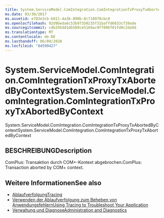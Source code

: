 ```yaml
---
title: System.ServiceModel.ComIntegration.ComIntegrationTxProxyTxAbortedByContext
ms.date: 03/30/2017
ms.assetid: e783e3cb-b011-4a3b-890b-8c710978cbc8
ms.openlocfilehash: 92d9beda6c53b97350235f31baffd6633cf39ade
ms.sourcegitcommit: cdb295dd1db589ce5169ac9ff096f01fd0c2da9d
ms.translationtype: MT
ms.contentlocale: de-DE
ms.lasthandoff: 06/09/2020
ms.locfileid: "84599427"
---
```

# <a name="systemservicemodelcomintegrationcomintegrationtxproxytxabortedbycontext"></a><span data-ttu-id="ff0f0-102">System.ServiceModel.ComIntegration.ComIntegrationTxProxyTxAbortedByContext</span><span class="sxs-lookup"><span data-stu-id="ff0f0-102">System.ServiceModel.ComIntegration.ComIntegrationTxProxyTxAbortedByContext</span></span>
<span data-ttu-id="ff0f0-103">System.ServiceModel.ComIntegration.ComIntegrationTxProxyTxAbortedByContext</span><span class="sxs-lookup"><span data-stu-id="ff0f0-103">System.ServiceModel.ComIntegration.ComIntegrationTxProxyTxAbortedByContext</span></span>  
  
## <a name="description"></a><span data-ttu-id="ff0f0-104">BESCHREIBUNG</span><span class="sxs-lookup"><span data-stu-id="ff0f0-104">Description</span></span>  
 <span data-ttu-id="ff0f0-105">ComPlus: Transaktion durch COM+-Kontext abgebrochen.</span><span class="sxs-lookup"><span data-stu-id="ff0f0-105">ComPlus: Transaction aborted by COM+ context.</span></span>  
  
## <a name="see-also"></a><span data-ttu-id="ff0f0-106">Weitere Informationen</span><span class="sxs-lookup"><span data-stu-id="ff0f0-106">See also</span></span>

- [<span data-ttu-id="ff0f0-107">Ablaufverfolgung</span><span class="sxs-lookup"><span data-stu-id="ff0f0-107">Tracing</span></span>](index.md)
- [<span data-ttu-id="ff0f0-108">Verwenden der Ablaufverfolgung zum Beheben von Anwendungsfehlern</span><span class="sxs-lookup"><span data-stu-id="ff0f0-108">Using Tracing to Troubleshoot Your Application</span></span>](using-tracing-to-troubleshoot-your-application.md)
- [<span data-ttu-id="ff0f0-109">Verwaltung und Diagnose</span><span class="sxs-lookup"><span data-stu-id="ff0f0-109">Administration and Diagnostics</span></span>](../index.md)
